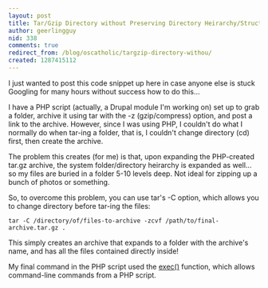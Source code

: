 ```yaml
---
layout: post
title: Tar/Gzip Directory without Preserving Directory Heirarchy/Structure
author: geerlingguy
nid: 338
comments: true
redirect_from: /blog/oscatholic/targzip-directory-withou/
created: 1287415112
---
```

<p>I just wanted to post this code snippet up here in case anyone else is stuck Googling for many hours without success how to do this...</p>
<p>I have a PHP script (actually, a Drupal module I&#39;m working on) set up to grab a folder, archive it using tar with the -z (gzip/compress) option, and post a link to the archive. However, since I was using PHP, I couldn&#39;t do what I normally do when tar-ing a folder, that is, I couldn&#39;t change directory (cd) first, then create the archive.</p>
<p>The problem this creates (for me) is that, upon expanding the PHP-created tar.gz archive, the system folder/directory heirarchy is expanded as well... so my files are buried in a folder 5-10 levels deep. Not ideal for zipping up a bunch of photos or something.</p>
<p>So, to overcome this problem, you can use tar&#39;s -C option, which allows you to change directory before tar-ing the files:</p>
<code>tar -C /directory/of/files-to-archive -zcvf /path/to/final-archive.tar.gz .</code>
<p>This simply creates an archive that expands to a folder with the archive&#39;s name, and has all the files contained directly inside!</p>
<p>My final command in the PHP script used the <a href="http://php.net/manual/en/function.exec.php">exec()</a> function, which allows command-line commands from a PHP script.</p>

